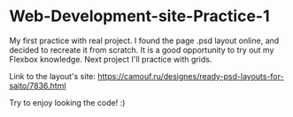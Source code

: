 # Web-Development-site-Practice-1
My first practice with real project. I found the page .psd layout online, and decided to recreate it from scratch. It is a good opportunity to try out my Flexbox knowledge. Next project I'll practice with grids.

Link to the layout's site: https://camouf.ru/designes/ready-psd-layouts-for-saito/7836.html

Try to enjoy looking the code! :)
